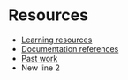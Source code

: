 # Resources

- [Learning resources](learning-resources.md)
- [Documentation references](doc-references.md)
- [Past work](past-work.md)
- New line 2
